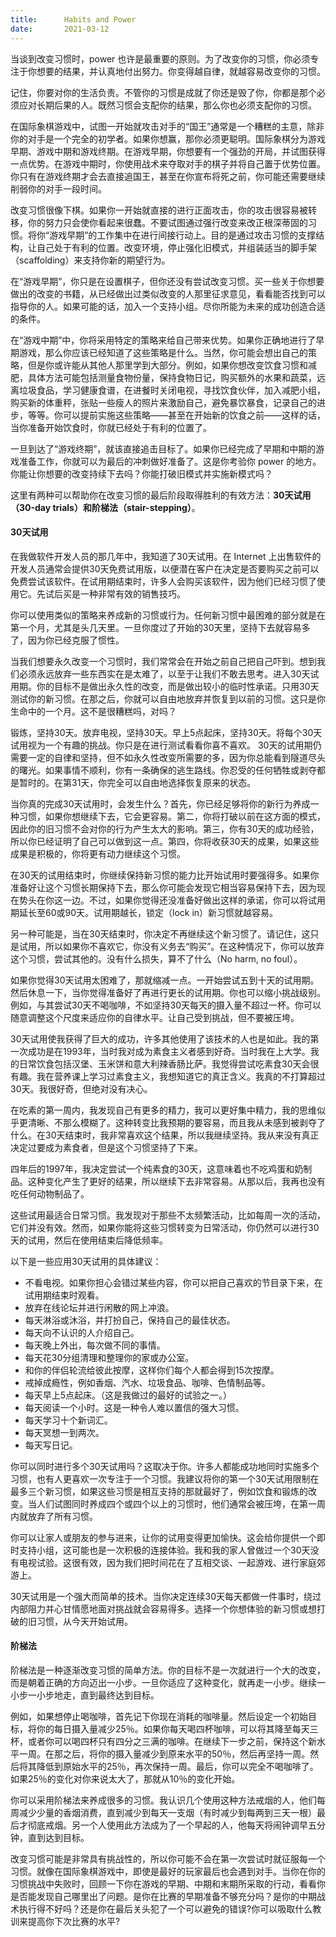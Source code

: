 ```yaml
---
title:      Habits and Power
date:       2021-03-12
---
```


当谈到改变习惯时，power 也许是最重要的原则。为了改变你的习惯，你必须专注于你想要的结果，并认真地付出努力。你变得越自律，就越容易改变你的习惯。

记住，你要对你的生活负责。不管你的习惯是成就了你还是毁了你，你都是那个必须应对长期后果的人。既然习惯会支配你的结果，那么你也必须支配你的习惯。

在国际象棋游戏中，试图一开始就攻击对手的“国王”通常是一个糟糕的主意，除非你的对手是一个完全的初学者。如果你想赢，那你必须更聪明。国际象棋分为游戏早期、游戏中期和游戏终期。在游戏早期，你想要有一个强劲的开局，并试图获得一点优势。在游戏中期时，你使用战术来夺取对手的棋子并将自己置于优势位置。你只有在游戏终期才会去直接追国王，甚至在你宣布将死之前，你可能还需要继续削弱你的对手一段时间。

改变习惯很像下棋。如果你一开始就直接的进行正面攻击，你的攻击很容易被转移，你的努力只会使你看起来很蠢。不要试图通过强行改变来改正根深蒂固的习惯。将你“游戏早期”的工作集中在进行间接行动上。目的是通过攻击习惯的支撑结构，让自己处于有利的位置。改变环境，停止强化旧模式，并组装适当的脚手架（scaffolding）来支持你新的期望行为。

在“游戏早期”，你只是在设置棋子，但你还没有尝试改变习惯。买一些关于你想要做出的改变的书籍，从已经做出过类似改变的人那里征求意见，看看能否找到可以指导你的人。如果可能的话，加入一个支持小组。尽你所能为未来的成功创造合适的条件。

在“游戏中期”中，你将采用特定的策略来给自己带来优势。如果你正确地进行了早期游戏，那么你应该已经知道了这些策略是什么。当然，你可能会想出自己的策略，但是你或许能从其他人那里学到大部分。例如，如果你想改变饮食习惯和减肥，具体方法可能包括测量食物份量，保持食物日记，购买额外的水果和蔬菜，远离垃圾食品，学习健康食谱，在进餐时关闭电视，寻找饮食伙伴，加入减肥小组，购买新的体重秤，张贴一些瘦人的照片来激励自己，避免暴饮暴食，记录自己的进步，等等。你可以提前实施这些策略——甚至在开始新的饮食之前——这样的话，当你准备开始饮食时，你就已经处于有利的位置了。

一旦到达了“游戏终期”，就该直接追击目标了。如果你已经完成了早期和中期的游戏准备工作，你就可以为最后的冲刺做好准备了。这是你考验你 power 的地方。你能让你想要的改变持续下去吗？你能打破旧模式并实施新模式吗？

这里有两种可以帮助你在改变习惯的最后阶段取得胜利的有效方法：**30天试用（30-day trials）**和**阶梯法（stair-stepping）**。

#### 30天试用

在我做软件开发人员的那几年中，我知道了30天试用。在 Internet 上出售软件的开发人员通常会提供30天免费试用版，以便潜在客户在决定是否要购买之前可以免费尝试该软件。在试用期结束时，许多人会购买该软件，因为他们已经习惯了使用它。先试后买是一种非常有效的销售技巧。

你可以使用类似的策略来养成新的习惯或行为。任何新习惯中最困难的部分就是在第一个月，尤其是头几天里。一旦你度过了开始的30天里，坚持下去就容易多了，因为你已经克服了惯性。

当我们想要永久改变一个习惯时，我们常常会在开始之前自己把自己吓到。想到我们必须永远放弃一些东西实在是太难了，以至于让我们不敢去思考。进入30天试用期。你的目标不是做出永久性的改变，而是做出较小的临时性承诺。只用30天测试你的新习惯。在那之后，你就可以自由地放弃并恢复到以前的习惯。这只是你生命中的一个月。这不是很糟糕吗，对吗？

锻炼，坚持30天。放弃电视，坚持30天。早上5点起床，坚持30天。将每个30天试用视为一个有趣的挑战。你只是在进行测试看看你喜不喜欢。 30天的试用期仍需要一定的自律和坚持，但不如永久性改变所需要的多，因为你总能看到隧道尽头的曙光。如果事情不顺利，你有一条确保的逃生路线。你忍受的任何牺牲或剥夺都是暂时的。在第31天，你完全可以自由地选择恢复原来的状态。

当你真的完成30天试用时，会发生什么？首先，你已经足够将你的新行为养成一种习惯，如果你想继续下去，它会更容易。第二，你将打破以前在这方面的模式，因此你的旧习惯不会对你的行为产生太大的影响。第三，你有30天的成功经验，所以你已经证明了自己可以做到这一点。第四，你将收获30天的成果，如果这些成果是积极的，你将更有动力继续这个习惯。

在30天的试用结束时，你继续保持新习惯的能力比开始试用时要强得多。如果你准备好让这个习惯长期保持下去，那么你可能会发现它相当容易保持下去，因为现在势头在你这一边。不过，如果你觉得还没准备好做出这样的承诺，你可以将试用期延长至60或90天。试用期越长，锁定（lock in）新习惯就越容易。

另一种可能是，当在30天结束时，你决定不再继续这个新习惯了。请记住，这只是试用，所以如果你不喜欢它，你没有义务去“购买”。在这种情况下，你可以放弃这个习惯，尝试其他的。没有什么损失，算不了什么（No harm, no foul）。

如果你觉得30天试用太困难了，那就缩减一点。一开始尝试五到十天的试用期。然后休息一下，当你觉得准备好了再进行更长的试用期。你也可以缩小挑战级别。例如，与其尝试30天不喝咖啡，不如坚持30天每天的摄入量不超过一杯。你可以随意调整这个尺度来适应你的自律水平。让自己受到挑战，但不要被压垮。

30天试用使我获得了巨大的成功，许多其他使用了该技术的人也是如此。我的第一次成功是在1993年，当时我对成为素食主义者感到好奇。当时我在上大学。我的日常饮食包括汉堡、玉米饼和意大利辣香肠比萨。我觉得尝试吃素食30天会很有趣。我在营养课上学习过素食主义，我想知道它的真正含义。我真的不打算超过30天。我很好奇，但绝对没有决心。

在吃素的第一周内，我发现自己有更多的精力，我可以更好集中精力，我的思维似乎更清晰、不那么模糊了。这种转变比我预期的要容易，而且我从未感到被剥夺了什么。在30天结束时，我非常喜欢这个结果，所以我继续坚持。我从来没有真正决定过要成为素食者，但是这个习惯坚持了下来。

四年后的1997年，我决定尝试一个纯素食的30天，这意味着也不吃鸡蛋和奶制品。这种变化产生了更好的结果，所以继续下去非常容易。从那以后，我再也没有吃任何动物制品了。

这些试用最适合日常习惯。我发现对于那些不太频繁活动，比如每周一次的活动，它们并没有效。然而，如果你能将这些习惯转变为日常活动，你仍然可以进行30天的试用，然后在使用结束后降低频率。

以下是一些应用30天试用的具体建议：

* 不看电视。如果你担心会错过某些内容，你可以把自己喜欢的节目录下来，在试用期结束时观看。
* 放弃在线论坛并进行闲散的网上冲浪。
* 每天淋浴或沐浴，并打扮自己，保持自己的最佳状态。
* 每天向不认识的人介绍自己。
* 每天晚上外出，每次做不同的事情。
* 每天花30分组清理和整理你的家或办公室。
* 和你的伴侣轮流给彼此按摩，这样你们每个人都会得到15次按摩。
* 戒掉成瘾性，例如香烟、汽水、垃圾食品、咖啡、色情制品等。
* 每天早上5点起床。（这是我做过的最好的试验之一。）
* 每天阅读一个小时。这是一种令人难以置信的强大习惯。
* 每天学习十个新词汇。
* 每天冥想一到两次。
* 每天写日记。

你可以同时进行多个30天试用吗？这取决于你。许多人都能成功地同时实施多个习惯，也有人更喜欢一次专注于一个习惯。我建议将你的第一个30天试用限制在最多三个新习惯，如果这些习惯是相互支持的那就最好了，例如饮食和锻炼的改变。当人们试图同时养成四个或四个以上的习惯时，他们通常会被压垮，在第一周内就放弃了所有习惯。

你可以让家人或朋友的参与进来，让你的试用变得更加愉快。这会给你提供一个即时支持小组，这可能也是一次积极的连接体验。我和我的家人曾做过一个30天没有电视试验。这很有效，因为我们把时间花在了互相交谈、一起游戏、进行家庭郊游上。

30天试用是一个强大而简单的技术。当你决定连续30天每天都做一件事时，绕过内部阻力并心甘情愿地面对挑战就会容易得多。选择一个你想体验的新习惯或想打破的旧习惯，从今天开始试用。


#### 阶梯法

阶梯法是一种逐渐改变习惯的简单方法。你的目标不是一次就进行一个大的改变，而是朝着正确的方向迈出一小步。一旦你适应了这种变化，就再走一小步。继续一小步一小步地走，直到最终达到目标。

例如，如果想停止喝咖啡，首先记下你现在消耗的咖啡量。然后设定一个初始目标，将你的每日摄入量减少25％。如果你每天喝四杯咖啡，可以将其降至每天三杯，或者你可以喝四杯只有四分之三满的咖啡。在继续下一步之前，保持这个新水平一周。在那之后，将你的摄入量减少到原来水平的50％，然后再坚持一周。然后将其降低到原始水平的25％，再次保持一周。最后，你可以完全不喝咖啡了。如果25％的变化对你来说太大了，那就从10％的变化开始。

你可以采用阶梯法来养成很多的习惯。我认识几个使用这种方法戒烟的人，他们每周减少少量的香烟消费，直到减少到每天一支烟（有时减少到每两到三天一根）最后才彻底戒烟。另一个人使用此方法成为了一个早起的人，他每天将闹钟调早五分钟，直到达到目标。

改变习惯可能是非常具有挑战性的，所以你可能不会在第一次尝试时就征服每一个习惯。就像在国际象棋游戏中，即使是最好的玩家最后也会遇到对手。当你在你的习惯挑战中失败时，回顾一下你在游戏的早期、中期和末期所采取的行动，看看你是否能发现自己哪里出了问题。是你在比赛的早期准备不够充分吗？是你的中期战术执行得不好吗？还是你在最后关头犯了一个可以避免的错误?你可以吸取什么教训来提高你下次比赛的水平?
